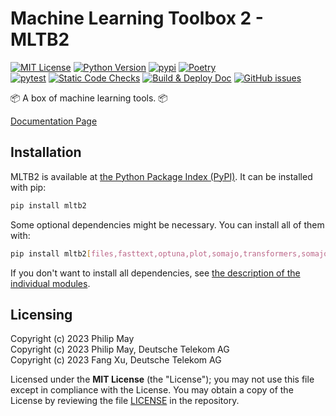# Machine Learning Toolbox 2 - MLTB2

[![MIT License](https://img.shields.io/github/license/telekom/mltb2)](https://github.com/telekom/mltb2/blob/main/LICENSE)
[![Python Version](https://img.shields.io/pypi/pyversions/mltb2)](https://www.python.org)
[![pypi](https://img.shields.io/pypi/v/mltb2.svg)](https://pypi.python.org/pypi/mltb2)
[![Poetry](https://img.shields.io/endpoint?url=https://python-poetry.org/badge/v0.json)](https://github.com/telekom/mltb2/blob/main/pyproject.toml)
<br/>
[![pytest](https://github.com/telekom/mltb2/actions/workflows/pytest.yml/badge.svg)](https://github.com/telekom/mltb2/actions/workflows/pytest.yml)
[![Static Code Checks](https://github.com/telekom/mltb2/actions/workflows/static_checks.yml/badge.svg)](https://github.com/telekom/mltb2/actions/workflows/static_checks.yml)
[![Build & Deploy Doc](https://github.com/telekom/mltb2/actions/workflows/build_deploy_doc.yml/badge.svg)](https://github.com/telekom/mltb2/actions/workflows/build_deploy_doc.yml)
[![GitHub issues](https://img.shields.io/github/issues-raw/telekom/mltb2)](https://github.com/telekom/mltb2/issues)

📦 A box of machine learning tools. 📦

[Documentation Page](https://telekom.github.io/mltb2/)

## Installation

MLTB2 is available at [the Python Package Index (PyPI)](https://pypi.org/project/mltb2/).
It can be installed with pip:

```bash
pip install mltb2
```

Some optional dependencies might be necessary. You can install all of them with:

```bash
pip install mltb2[files,fasttext,optuna,plot,somajo,transformers,somajo_transformers,openai]
```

If you don't want to install all dependencies, see
[the description of the individual modules](https://telekom.github.io/mltb2/api-reference.html).

## Licensing

Copyright (c) 2023 Philip May\
Copyright (c) 2023 Philip May, Deutsche Telekom AG\
Copyright (c) 2023 Fang Xu, Deutsche Telekom AG

Licensed under the **MIT License** (the "License"); you may not use this file except in compliance with the License.
You may obtain a copy of the License by reviewing the file
[LICENSE](https://github.com/telekom/mltb2/blob/main/LICENSE) in the repository.
